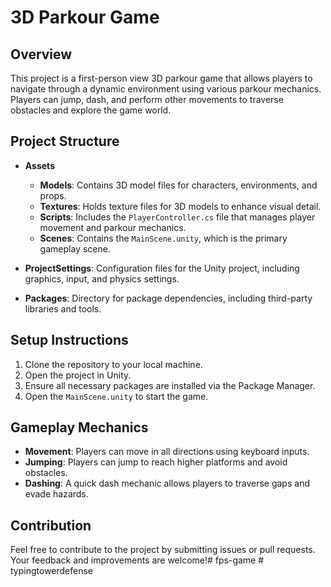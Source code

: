 # 3D Parkour Game

## Overview
This project is a first-person view 3D parkour game that allows players to navigate through a dynamic environment using various parkour mechanics. Players can jump, dash, and perform other movements to traverse obstacles and explore the game world.

## Project Structure
- **Assets**
  - **Models**: Contains 3D model files for characters, environments, and props.
  - **Textures**: Holds texture files for 3D models to enhance visual detail.
  - **Scripts**: Includes the `PlayerController.cs` file that manages player movement and parkour mechanics.
  - **Scenes**: Contains the `MainScene.unity`, which is the primary gameplay scene.

- **ProjectSettings**: Configuration files for the Unity project, including graphics, input, and physics settings.

- **Packages**: Directory for package dependencies, including third-party libraries and tools.

## Setup Instructions
1. Clone the repository to your local machine.
2. Open the project in Unity.
3. Ensure all necessary packages are installed via the Package Manager.
4. Open the `MainScene.unity` to start the game.

## Gameplay Mechanics
- **Movement**: Players can move in all directions using keyboard inputs.
- **Jumping**: Players can jump to reach higher platforms and avoid obstacles.
- **Dashing**: A quick dash mechanic allows players to traverse gaps and evade hazards.

## Contribution
Feel free to contribute to the project by submitting issues or pull requests. Your feedback and improvements are welcome!#   f p s - g a m e  
 #   t y p i n g t o w e r d e f e n s e  
 